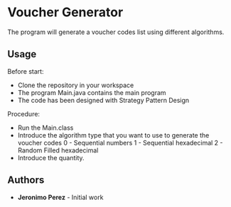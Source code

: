 # Voucher Generator

The program will generate a voucher codes list using different algorithms.


## Usage
Before start:

* Clone the repository in your workspace
* The program Main.java contains the main program
* The code has been designed with Strategy Pattern Design

Procedure:

* Run the Main.class
* Introduce the algorithm type that you want to use to generate the voucher codes
	0 - Sequential numbers
	1 - Sequential hexadecimal
	2 - Random Filled hexadecimal
* Introduce the quantity.




## Authors

* **Jeronimo Perez** - Initial work


